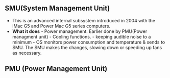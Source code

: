 ## SMU(System Management Unit)
  -  This is an advanced internal subsystem introduced in 2004 with the iMac G5 and Power Mac G5 series computers.
  -  **What it does**
    - Power management. Earlier done by PMU(Power managment unit)
    - Cooling functions.
    - keeping audible noise to a minimum
    - OS monitors power consumption and temperature & sends to SMU. The SMU makes the changes, slowing down or speeding up fans as necessary.
    
## PMU (Power Management Unit)
